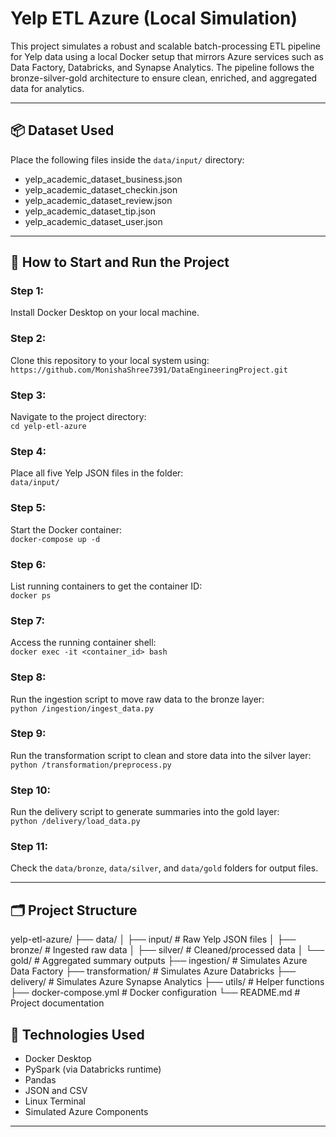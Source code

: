 # Yelp ETL Azure (Local Simulation)

This project simulates a robust and scalable batch-processing ETL pipeline for Yelp data using a local Docker setup that mirrors Azure services such as Data Factory, Databricks, and Synapse Analytics. The pipeline follows the bronze-silver-gold architecture to ensure clean, enriched, and aggregated data for analytics.

---

## 📦 Dataset Used

Place the following files inside the `data/input/` directory:

- yelp_academic_dataset_business.json  
- yelp_academic_dataset_checkin.json  
- yelp_academic_dataset_review.json  
- yelp_academic_dataset_tip.json  
- yelp_academic_dataset_user.json  

---

## 🚀 How to Start and Run the Project

### Step 1:
Install Docker Desktop on your local machine.

### Step 2:
Clone this repository to your local system using:  
`https://github.com/MonishaShree7391/DataEngineeringProject.git`

### Step 3:
Navigate to the project directory:  
`cd yelp-etl-azure`

### Step 4:
Place all five Yelp JSON files in the folder:  
`data/input/`

### Step 5:
Start the Docker container:  
`docker-compose up -d`

### Step 6:
List running containers to get the container ID:  
`docker ps`

### Step 7:
Access the running container shell:  
`docker exec -it <container_id> bash`

### Step 8:
Run the ingestion script to move raw data to the bronze layer:  
`python /ingestion/ingest_data.py`

### Step 9:
Run the transformation script to clean and store data into the silver layer:  
`python /transformation/preprocess.py`

### Step 10:
Run the delivery script to generate summaries into the gold layer:  
`python /delivery/load_data.py`

### Step 11:
Check the `data/bronze`, `data/silver`, and `data/gold` folders for output files.

---

## 🗂 Project Structure
yelp-etl-azure/
├── data/
│   ├── input/         # Raw Yelp JSON files
│   ├── bronze/        # Ingested raw data
│   ├── silver/        # Cleaned/processed data
│   └── gold/          # Aggregated summary outputs
├── ingestion/         # Simulates Azure Data Factory
├── transformation/    # Simulates Azure Databricks
├── delivery/          # Simulates Azure Synapse Analytics
├── utils/             # Helper functions
├── docker-compose.yml # Docker configuration
└── README.md          # Project documentation



## 🧰 Technologies Used

- Docker Desktop  
- PySpark (via Databricks runtime)  
- Pandas  
- JSON and CSV  
- Linux Terminal  
- Simulated Azure Components

---
